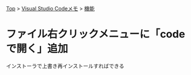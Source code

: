 [Top](../../README.md) > [Visual Studio Codeメモ](../../VSCode.md) > [機能](../func.md)

# ファイル右クリックメニューに「codeで開く」追加
インストーラで上書き再インストールすればできる